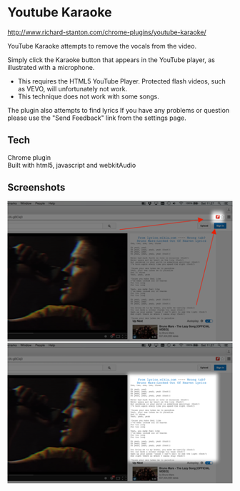 # Youtube Karaoke
http://www.richard-stanton.com/chrome-plugins/youtube-karaoke/

YouTube Karaoke attempts to remove the vocals from the video.

Simply click the Karaoke button that appears in the YouTube player, as illustrated with a microphone.

* This requires the HTML5 YouTube Player. Protected flash videos, such as VEVO, will unfortunately not work.
* This technique does not work with some songs.

The plugin also attempts to find lyrics
If you have any problems or question please use the "Send Feedback" link from the settings page.

## Tech
Chrome plugin  
Built with html5, javascript and webkitAudio  

## Screenshots
![](Screenshots/Chrome1.png)
![](Screenshots/Chrome2.png)